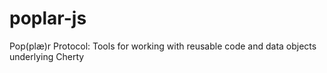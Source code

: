 # poplar-js
Pop(plæ)r Protocol: Tools for working with reusable code and data objects underlying Cherty
